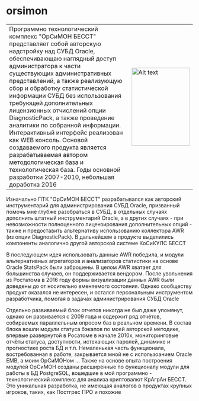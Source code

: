 # orsimon

<TABLE><TR><TD WIDTH="80%">Программно технологический комплекс "ОрСиМОН БЕССТ" представляет собой авторскую надстройку над СУБД Oracle, обеспечивающаю наглядный доступ администратора к части существующих административных представлений, а также реализующую сбор и обработку статистической информации СУБД без использования требующей дополнительных лицензионных отчислений опции DiagnosticPack, а также проведение аналитики по собранной информации. Интерактивный интерфейс реализован как WEB консоль. Основой создаваемого продукта является разрабатываемая автором методологическая база и технологическая база. Годы основной разработки 2007-2010, небольшая доработка 2016</TD><TD>
<img src="http://www.ourorbits.org/orsimon/_common/img/orsimon_2.0_pre_svidetelstvo.jpg" alt="Alt text" width="157pt" height="210pt">
</TD></TR></TABLE>

Изначально ПТК "ОрСиМОН БЕССТ" разрабатывался как авторский инструментарий для администрирования СУБД Oracle, призванный помочь мне глубже разобраться в СУБД, в отдельных случаях дополнить штатный инструментарий Oracle, а в других случаях - при невозможности полноценного лицензирования дополнительных опций - также и предоставить альтернативу использованию коллектора AWR (из опции DiagnosticPack). В дальнейшем в продукте выделились компоненты аналогично другой авторской системе КоСиКУЛС БЕССТ

В последующем идея использовать данные AWR победила, и модули альтернативных агрегаторов и анализаторов статистики на основе Oracle StatsPack были заброшены. В целом AWR хватает для большинства случаев, он поддерживается вендором. После увольнения из Ростатома в 2016 году формы визуализации данных AWR были доведены до от носительно вменяемого состояния. Однако сообществу продукт оказался не интересен, и остался персональным инструментом разработчика, помогая в задачах администрирования СУБД Oracle

Отдельно развиваемый блок отчетов никогда не был даже упомянут, однако он развивается с 2009 года и содержит ряд отчётов, собираемых параллельным опросом баз в реальном времени. В состав блока вошли модули статуса бэкапов по моей авторской методике, впервые развернутой в Росатоме в начале 2010х, мониторинговые отчёты статуса, доступности, истекающих паролей, динамике и прогностике роста БД и т.п. Немаленькая часть функционала, востребованная в работе, закрывается мной не с использоанием Oracle EMВ, а моим ОрСиМОНом ... Также на основе опыта построения модулей ОрСиМОН созданы расширенные по функционалу модули для работы в БД PostgreSQL, вошедшие в мой программно - технологический комплекс для анализа криптовалют КрАгрАн БЕССТ. Это уникальная разработка, не имеющая аналогов в продуктах крупных игроков, таких, как Постгрес ПРО и похожие
